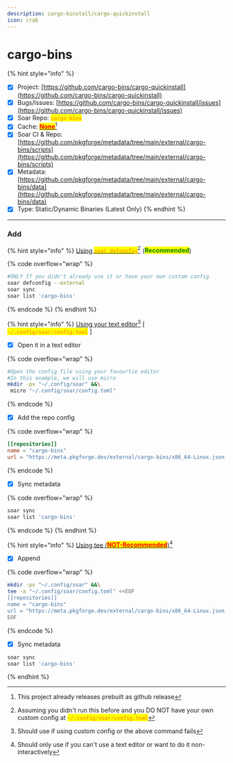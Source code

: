 ```yaml
---
description: cargo-binstall/cargo-quickinstall
icon: crab
---
```


# cargo-bins

{% hint style="info" %}
* [x] Project: [https://github.com/cargo-bins/cargo-quickinstall](https://github.com/cargo-bins/cargo-quickinstall)
* [x] Bugs/Issues: [https://github.com/cargo-bins/cargo-quickinstall/issues](https://github.com/cargo-bins/cargo-quickinstall/issues)
* [x] Soar Repo: <mark style="color:orange;">**`cargo-bins`**</mark>
* [x] Cache: [<mark style="color:red;">**None**</mark>](#user-content-fn-1)[^1]
* [x] Soar CI & Repo: [https://github.com/pkgforge/metadata/tree/main/external/cargo-bins/scripts](https://github.com/pkgforge/metadata/tree/main/external/cargo-bins/scripts)
* [x] Metadata: [https://github.com/pkgforge/metadata/tree/main/external/cargo-bins/data](https://github.com/pkgforge/metadata/tree/main/external/cargo-bins/data)
* [x] Type: Static/Dynamic Binaries (Latest Only)
{% endhint %}

***

### Add

{% hint style="info" %}
[Using <mark style="color:orange;">**`soar defconfig`**</mark>](#user-content-fn-2)[^2]  (<mark style="color:green;">**Recommended**</mark>)&#x20;

{% code overflow="wrap" %}
```bash
#ONLY If you didn't already use it or have your own custom config
soar defconfig --external
soar sync
soar list 'cargo-bins'
```
{% endcode %}
{% endhint %}

{% hint style="info" %}
[Using your text editor](#user-content-fn-3)[^3] \[ <mark style="color:orange;">**`~/.config/soar/config.toml`**</mark> ]

* [x] Open it in a text editor

{% code overflow="wrap" %}
```bash
#Open the config file using your favourtie editor
#In this example, we will use micro
mkdir -pv "~/.config/soar" &&\
 micro "~/.config/soar/config.toml"
```
{% endcode %}

* [x] Add the repo config

{% code overflow="wrap" %}
```toml
[[repositories]]
name = "cargo-bins"
url = "https://meta.pkgforge.dev/external/cargo-bins/x86_64-Linux.json.zstd"
```
{% endcode %}

* [x] Sync metadata

{% code overflow="wrap" %}
```bash
soar sync
soar list 'cargo-bins'
```
{% endcode %}
{% endhint %}

{% hint style="info" %}
[Using tee (<mark style="color:red;">**NOT-Recommended**</mark>)](#user-content-fn-4)[^4]

* [x] Append

{% code overflow="wrap" %}
```bash
mkdir -pv "~/.config/soar" &&\
tee -a "~/.config/soar/config.toml" <<EOF
[[repositories]]
name = "cargo-bins"
url = "https://meta.pkgforge.dev/external/cargo-bins/x86_64-Linux.json.zstd"
EOF
```
{% endcode %}

* [x] Sync metadata

```bash
soar sync
soar list 'cargo-bins'
```
{% endhint %}

[^1]: This project already releases prebuilt as github release

[^2]: Assuming you didn't run this before and you DO NOT have your own custom config at <mark style="color:orange;">**`~/.config/soar/config.toml`**</mark>

[^3]: Should use if using custom config or the above command fails

[^4]: Should only use if you can't use a text editor or want to do it non-interactively
